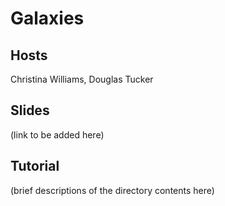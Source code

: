 # Galaxies

## Hosts

Christina Williams, Douglas Tucker

## Slides

(link to be added here)

## Tutorial

(brief descriptions of the directory contents here)
